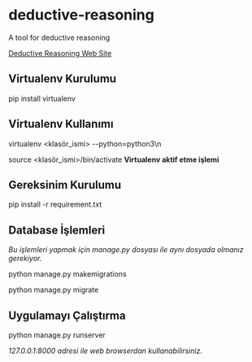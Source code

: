 # deductive-reasoning
A tool for deductive reasoning

[Deductive Reasoning Web Site](http://http://142.93.138.235)


## Virtualenv Kurulumu
pip install virtualenv

## Virtualenv Kullanımı 

virtualenv <klasör_ismi> --python=python3\n

source <klasör_ismi>/bin/activate __Virtualenv aktif etme işlemi__

## Gereksinim Kurulumu

pip install -r requirement.txt

## Database İşlemleri

*Bu işlemleri yapmak için manage.py dosyası ile aynı dosyada olmanız gerekiyor.* 

python manage.py makemigrations

python manage.py migrate

## Uygulamayı Çalıştırma

python manage.py runserver

*127.0.0.1:8000 adresi ile web browserdan kullanabilirsiniz.*
